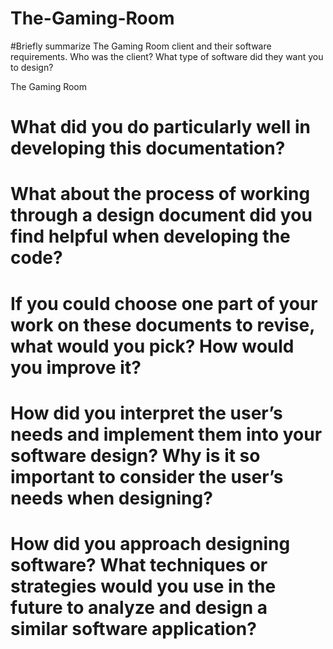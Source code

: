 # The-Gaming-Room

#Briefly summarize The Gaming Room client and their software requirements. Who was the client? What type of software did they want you to design?

The Gaming Room 

# What did you do particularly well in developing this documentation?


# What about the process of working through a design document did you find helpful when developing the code?


# If you could choose one part of your work on these documents to revise, what would you pick? How would you improve it?


# How did you interpret the user’s needs and implement them into your software design? Why is it so important to consider the user’s needs when designing?


# How did you approach designing software? What techniques or strategies would you use in the future to analyze and design a similar software application?
